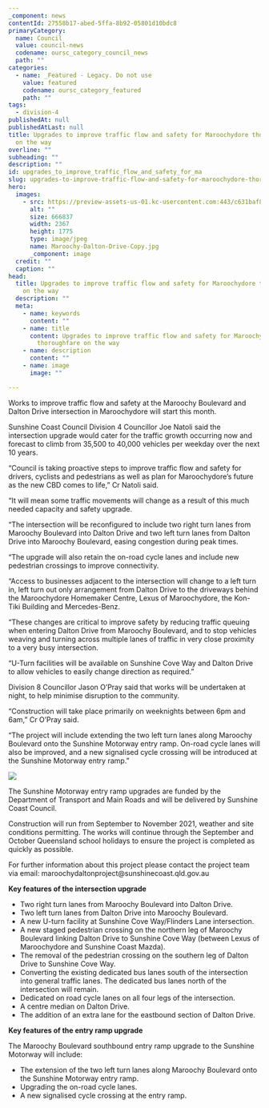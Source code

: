 ```yaml
---
_component: news
contentId: 27558b17-abed-5ffa-8b92-05801d10bdc8
primaryCategory:
  name: Council
  value: council-news
  codename: oursc_category_council_news
  path: ""
categories:
  - name: _Featured - Legacy. Do not use
    value: featured
    codename: oursc_category_featured
    path: ""
tags:
  - division-4
publishedAt: null
publishedAtLast: null
title: Upgrades to improve traffic flow and safety for Maroochydore thoroughfare
  on the way
overline: ""
subheading: ""
description: ""
id: upgrades_to_improve_traffic_flow_and_safety_for_ma
slug: upgrades-to-improve-traffic-flow-and-safety-for-maroochydore-thoroughfare-on-the-way
hero:
  images:
    - src: https://preview-assets-us-01.kc-usercontent.com:443/c631baf8-1b46-001f-580c-d0001b68b4a8/049c4ee9-e6ec-4476-9d3d-3ac52cca7dd4/Maroochy-Dalton-Drive-Copy.jpg
      alt: ""
      size: 666837
      width: 2367
      height: 1775
      type: image/jpeg
      name: Maroochy-Dalton-Drive-Copy.jpg
      _component: image
  credit: ""
  caption: ""
head:
  title: Upgrades to improve traffic flow and safety for Maroochydore thoroughfare
    on the way
  description: ""
  meta:
    - name: keywords
      content: ""
    - name: title
      content: Upgrades to improve traffic flow and safety for Maroochydore
        thoroughfare on the way
    - name: description
      content: ""
    - name: image
      image: ""

---
```

Works to improve traffic flow and safety at the Maroochy Boulevard and Dalton Drive intersection in Maroochydore will start this month.

Sunshine Coast Council Division 4 Councillor Joe Natoli said the intersection upgrade would cater for the traffic growth occurring now and forecast to climb from 35,500 to 40,000 vehicles per weekday over the next 10 years.

“Council is taking proactive steps to improve traffic flow and safety for drivers, cyclists and pedestrians as well as plan for Maroochydore’s future as the new CBD comes to life,” Cr Natoli said.

“It will mean some traffic movements will change as a result of this much needed capacity and safety upgrade.

“The intersection will be reconfigured to include two right turn lanes from Maroochy Boulevard into Dalton Drive and two left turn lanes from Dalton Drive into Maroochy Boulevard, easing congestion during peak times.

“The upgrade will also retain the on-road cycle lanes and include new pedestrian crossings to improve connectivity.

“Access to businesses adjacent to the intersection will change to a left turn in, left turn out only arrangement from Dalton Drive to the driveways behind the Maroochydore Homemaker Centre, Lexus of Maroochydore, the Kon-Tiki Building and Mercedes-Benz.

“These changes are critical to improve safety by reducing traffic queuing when entering Dalton Drive from Maroochy Boulevard, and to stop vehicles weaving and turning across multiple lanes of traffic in very close proximity to a very busy intersection.

“U-Turn facilities will be available on Sunshine Cove Way and Dalton Drive to allow vehicles to easily change direction as required.”

Division 8 Councillor Jason O’Pray said that works will be undertaken at night, to help minimise disruption to the community.

“Construction will take place primarily on weeknights between 6pm and 6am,” Cr O’Pray said.

“The project will include extending the two left turn lanes along Maroochy Boulevard onto the Sunshine Motorway entry ramp. On-road cycle lanes will also be improved, and a new signalised cycle crossing will be introduced at the Sunshine Motorway entry ramp.”

![](https://preview-assets-us-01.kc-usercontent.com:443/c631baf8-1b46-001f-580c-d0001b68b4a8/02daf89d-5ea5-4f97-8e7a-d284e1485ae6/Mdore-Dalton-Intersection-1024x699.jpg)

The Sunshine Motorway entry ramp upgrades are funded by the Department of Transport and Main Roads and will be delivered by Sunshine Coast Council.

Construction will run from September to November 2021, weather and site conditions permitting. The works will continue through the September and October Queensland school holidays to ensure the project is completed as quickly as possible.

For further information about this project please contact the project team via email: maroochydaltonproject\@sunshinecoast.qld.gov.au

**Key features of the intersection upgrade**

*   Two right turn lanes from Maroochy Boulevard into Dalton Drive.
*   Two left turn lanes from Dalton Drive into Maroochy Boulevard.
*   A new U-turn facility at Sunshine Cove Way/Flinders Lane intersection.
*   A new staged pedestrian crossing on the northern leg of Maroochy Boulevard linking Dalton Drive to Sunshine Cove Way (between Lexus of Maroochydore and Sunshine Coast Mazda).
*   The removal of the pedestrian crossing on the southern leg of Dalton Drive to Sunshine Cove Way.
*   Converting the existing dedicated bus lanes south of the intersection into general traffic lanes. The dedicated bus lanes north of the intersection will remain.
*   Dedicated on road cycle lanes on all four legs of the intersection.
*   A centre median on Dalton Drive.
*   The addition of an extra lane for the eastbound section of Dalton Drive.

**Key features of the entry ramp upgrade**

The Maroochy Boulevard southbound entry ramp upgrade to the Sunshine Motorway will include:

*   The extension of the two left turn lanes along Maroochy Boulevard onto the Sunshine Motorway entry ramp.
*   Upgrading the on-road cycle lanes.
*   A new signalised cycle crossing at the entry ramp.
